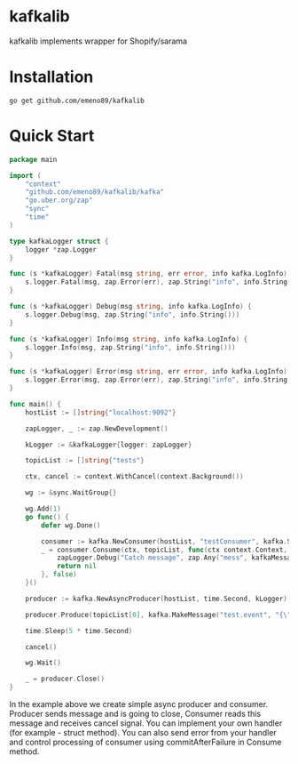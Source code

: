 kafkalib
======

kafkalib implements wrapper for Shopify/sarama

# Installation
```
go get github.com/emeno89/kafkalib
```

# Quick Start

```go
package main

import (
	"context"
	"github.com/emeno89/kafkalib/kafka"
	"go.uber.org/zap"
	"sync"
	"time"
)

type kafkaLogger struct {
	logger *zap.Logger
}

func (s *kafkaLogger) Fatal(msg string, err error, info kafka.LogInfo) {
	s.logger.Fatal(msg, zap.Error(err), zap.String("info", info.String()))
}

func (s *kafkaLogger) Debug(msg string, info kafka.LogInfo) {
	s.logger.Debug(msg, zap.String("info", info.String()))
}

func (s *kafkaLogger) Info(msg string, info kafka.LogInfo) {
	s.logger.Info(msg, zap.String("info", info.String()))
}

func (s *kafkaLogger) Error(msg string, err error, info kafka.LogInfo) {
	s.logger.Error(msg, zap.Error(err), zap.String("info", info.String()))
}

func main() {
	hostList := []string{"localhost:9092"}

	zapLogger, _ := zap.NewDevelopment()

	kLogger := &kafkaLogger{logger: zapLogger}

	topicList := []string{"tests"}

	ctx, cancel := context.WithCancel(context.Background())

	wg := &sync.WaitGroup{}

	wg.Add(1)
	go func() {
		defer wg.Done()

		consumer := kafka.NewConsumer(hostList, "testConsumer", kafka.StartFromFirstMessage, kLogger)
		_ = consumer.Consume(ctx, topicList, func(ctx context.Context, kafkaMessage kafka.Message) error {
			zapLogger.Debug("Catch message", zap.Any("mess", kafkaMessage))
			return nil
		}, false)
	}()

	producer := kafka.NewAsyncProducer(hostList, time.Second, kLogger)

	producer.Produce(topicList[0], kafka.MakeMessage("test.event", "{\"id\": 10}"), "id10")

	time.Sleep(5 * time.Second)

	cancel()

	wg.Wait()

	_ = producer.Close()
}
````

In the example above we create simple async producer and consumer. Producer sends message and is going to close, Consumer reads this message and receives cancel signal.
You can implement your own handler (for example - struct method).
You can also send error from your handler and control processing of consumer using commitAfterFailure in Consume method. 
